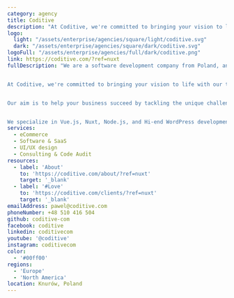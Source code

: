 ```yaml
---
category: agency
title: Coditive
description: "At Coditive, we're committed to bringing your vision to life with our top-notch coding skill both on frontend and backend areas. Our team blends experience and technical know-how to offer unparalleled development services."
logo:
  light: "/assets/enterprise/agencies/square/light/coditive.svg"
  dark: "/assets/enterprise/agencies/square/dark/coditive.svg"
logoFull: "/assets/enterprise/agencies/full/dark/coditive.png"
link: https://coditive.com/?ref=nuxt
fullDescription: "We are a software development company from Poland, and we specialize in providing exceptional software development services to businesses worldwide. Since 2009, we have helped over 400 clients achieve their business goals. We are your long term, trusted technology partner.


At Coditive, we're committed to bringing your vision to life with our top-notch coding skill both on frontend and backend areas. Our team blends experience and technical know-how to offer unparalleled development services.


Our aim is to help your business succeed by tackling the unique challenges you encounter. Our services encompass creating new digital products, improving existing ones, and experimenting with fresh ideas. At Coditive, we believe that communication is key to success in any project. That's why we always prioritize open and transparent communication with our clients. We value your input and feedback throughout the entire development process, from ideation to implementation.


We specialize in Vue.js, Nuxt, Node.js, and Hi-end WordPress development. Our team has a keen eye for detail, ensuring that every aspect of your project is executed with precision and care. Let us know how we can assist you in reaching your goals."
services:
  - eCommerce
  - Software & SaaS
  - UI/UX design
  - Consulting & Code Audit
resources:
  - label: 'About'
    to: 'https://coditive.com/about/?ref=nuxt'
    target: '_blank'
  - label: '#Love'
    to: 'https://coditive.com/clients/?ref=nuxt'
    target: '_blank'
emailAddress: pawel@coditive.com
phoneNumber: +48 510 416 504
github: coditive-com
facebook: coditive
linkedin: coditivecom
youtube: '@coditive'
instagram: coditivecom
color:
  - '#00ff00'
regions:
  - 'Europe'
  - 'North America'
location: Knurów, Poland
---
```

